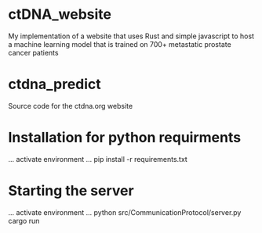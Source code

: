 # ctDNA_website
My implementation of a website that uses Rust and simple javascript to host a machine learning model that is trained on 700+ metastatic prostate cancer patients

# ctdna_predict

Source code for the ctdna.org website

# Installation for python requirments

... activate environment ...
pip install -r requirements.txt

# Starting the server

... activate environment ...
python src/CommunicationProtocol/server.py
cargo run
